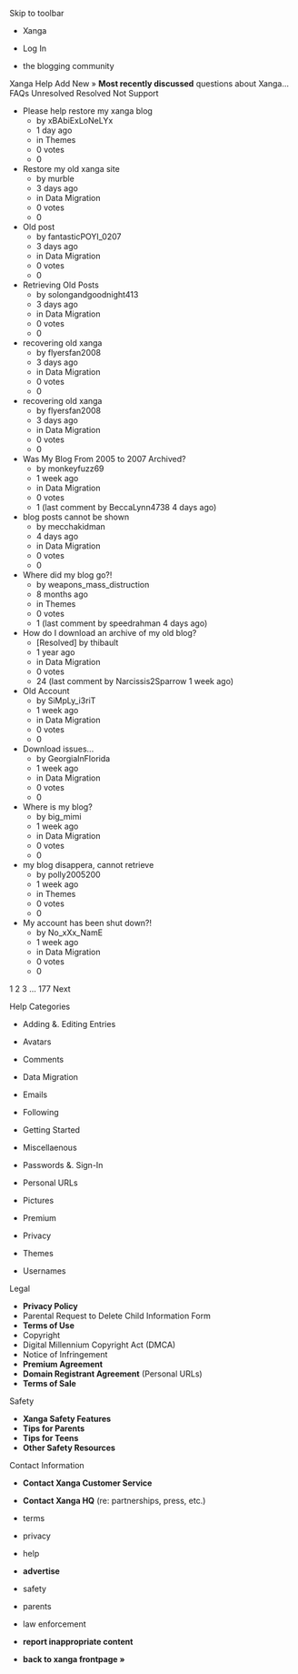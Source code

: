 Skip to toolbar

*   Xanga

*   Log In

*   the blogging community

Xanga Help Add New » **Most recently discussed** questions about Xanga… FAQs Unresolved Resolved Not Support

*   Please help restore my xanga blog
    *   by xBAbiExLoNeLYx
    *   1 day ago
    *   in Themes
    *   0 votes
    *   0
*   Restore my old xanga site
    *   by murble
    *   3 days ago
    *   in Data Migration
    *   0 votes
    *   0
*   Old post
    *   by fantasticPOYI\_0207
    *   3 days ago
    *   in Data Migration
    *   0 votes
    *   0
*   Retrieving Old Posts
    *   by solongandgoodnight413
    *   3 days ago
    *   in Data Migration
    *   0 votes
    *   0
*   recovering old xanga
    *   by flyersfan2008
    *   3 days ago
    *   in Data Migration
    *   0 votes
    *   0
*   recovering old xanga
    *   by flyersfan2008
    *   3 days ago
    *   in Data Migration
    *   0 votes
    *   0
*   Was My Blog From 2005 to 2007 Archived?
    *   by monkeyfuzz69
    *   1 week ago
    *   in Data Migration
    *   0 votes
    *   1 (last comment by BeccaLynn4738 4 days ago)
*   blog posts cannot be shown
    *   by mecchakidman
    *   4 days ago
    *   in Data Migration
    *   0 votes
    *   0
*   Where did my blog go?!
    *   by weapons\_mass\_distruction
    *   8 months ago
    *   in Themes
    *   0 votes
    *   1 (last comment by speedrahman 4 days ago)
*   How do I download an archive of my old blog?
    *   \[Resolved\] by thibault
    *   1 year ago
    *   in Data Migration
    *   0 votes
    *   24 (last comment by Narcissis2Sparrow 1 week ago)
*   Old Account
    *   by SiMpLy\_i3riT
    *   1 week ago
    *   in Data Migration
    *   0 votes
    *   0
*   Download issues...
    *   by GeorgiaInFlorida
    *   1 week ago
    *   in Data Migration
    *   0 votes
    *   0
*   Where is my blog?
    *   by big\_mimi
    *   1 week ago
    *   in Data Migration
    *   0 votes
    *   0
*   my blog disappera, cannot retrieve
    *   by polly2005200
    *   1 week ago
    *   in Themes
    *   0 votes
    *   0
*   My account has been shut down?!
    *   by No\_xXx\_NamE
    *   1 week ago
    *   in Data Migration
    *   0 votes
    *   0

1 2 3 ... 177 Next

Help Categories

*   Adding &. Editing Entries
*   Avatars
*   Comments
*   Data Migration
*   Emails
*   Following
*   Getting Started
*   Miscellaenous

*   Passwords &. Sign-In
*   Personal URLs
*   Pictures
*   Premium
*   Privacy
*   Themes
*   Usernames

Legal

*   **Privacy Policy**
*   Parental Request to Delete Child Information Form
*   **Terms of Use**
*   Copyright
*   Digital Millennium Copyright Act (DMCA)
*   Notice of Infringement
*   **Premium Agreement**
*   **Domain Registrant Agreement** (Personal URLs)
*   **Terms of Sale**

Safety

*   **Xanga Safety Features**
*   **Tips for Parents**
*   **Tips for Teens**
*   **Other Safety Resources**

Contact Information

*   **Contact Xanga Customer Service**
*   **Contact Xanga HQ** (re: partnerships, press, etc.)

*   terms
*   privacy
*   help
*   **advertise**

*   safety
*   parents
*   law enforcement
*   **report inappropriate content**

*   **back to xanga frontpage »**